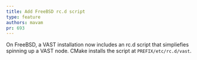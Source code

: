 ```yaml
---
title: Add FreeBSD rc.d script
type: feature
authors: mavam
pr: 693
---
```


On FreeBSD, a VAST installation now includes an rc.d script that simpliefies
spinning up a VAST node. CMake installs the script at `PREFIX/etc/rc.d/vast`.
